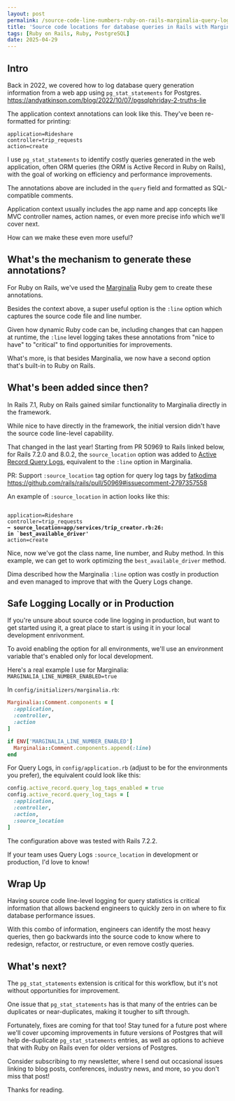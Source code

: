 ```yaml
---
layout: post
permalink: /source-code-line-numbers-ruby-on-rails-marginalia-query-logs
title: 'Source code locations for database queries in Rails with Marginalia and Query Logs'
tags: [Ruby on Rails, Ruby, PostgreSQL]
date: 2025-04-29
---
```


## Intro
Back in 2022, we covered how to log database query generation information from a web app using `pg_stat_statements` for Postgres.
<https://andyatkinson.com/blog/2022/10/07/pgsqlphriday-2-truths-lie>

The application context annotations can look like this. They've been re-formatted for printing:

```
application=Rideshare
controller=trip_requests
action=create
```

I use `pg_stat_statements` to identify costly queries generated in the web application, often ORM queries (the ORM is Active Record in Ruby on Rails), with the goal of working on efficiency and performance improvements.

The annotations above are included in the `query` field and formatted as SQL-compatible comments.

Application context usually includes the app name and app concepts like MVC controller names, action names, or even more precise info which we'll cover next.

How can we make these even more useful?

## What's the mechanism to generate these annotations?
For Ruby on Rails, we've used the [Marginalia](https://github.com/basecamp/marginalia) Ruby gem to create these annotations.

Besides the context above, a super useful option is the `:line` option which captures the source code file and line number.

Given how dynamic Ruby code can be, including changes that can happen at runtime, the `:line` level logging takes these annotations from "nice to have" to "critical" to find opportunities for improvements.

What's more, is that besides Marginalia, we now have a second option that's built-in to Ruby on Rails.

## What's been added since then?
In Rails 7.1, Ruby on Rails gained similar functionality to Marginalia directly in the framework.

While nice to have directly in the framework, the initial version didn't have the source code line-level capability.

That changed in the last year! Starting from PR 50969 to Rails linked below, for Rails 7.2.0 and 8.0.2, the `source_location` option was added to [Active Record Query Logs](https://api.rubyonrails.org/classes/ActiveRecord/QueryLogs.html), equivalent to the `:line` option in Marginalia.

PR: Support `:source_location` tag option for query log tags by [fatkodima](https://github.com/fatkodima)
<https://github.com/rails/rails/pull/50969#issuecomment-2797357558>

An example of `:source_location` in action looks like this:

<pre><code>
application=Rideshare
controller=trip_requests
➡️ <strong>source_location=app/services/trip_creator.rb:26:<br/>in `best_available_driver'</strong>
action=create
</code></pre>

Nice, now we've got the class name, line number, and Ruby method. In this example, we can get to work optimizing the `best_available_driver` method.

Dima described how the Marginalia `:line` option was costly in production and even managed to improve that with the Query Logs change.

## Safe Logging Locally or in Production
If you're unsure about source code line logging in production, but want to get started using it, a great place to start is using it in your local development enrivonment.

To avoid enabling the option for all environments, we'll use an environment variable that's enabled only for local development.

Here's a real example I use for Marginalia:
`MARGINALIA_LINE_NUMBER_ENABLED=true`

In `config/initializers/marginalia.rb`:
```rb
Marginalia::Comment.components = [
  :application,
  :controller,
  :action
]

if ENV['MARGINALIA_LINE_NUMBER_ENABLED']
  Marginalia::Comment.components.append(:line)
end
```

For Query Logs, in `config/application.rb` (adjust to be for the environments you prefer), the equivalent could look like this:
```rb
config.active_record.query_log_tags_enabled = true
config.active_record.query_log_tags = [
  :application,
  :controller,
  :action,
  :source_location
]
```

The configuration above was tested with Rails 7.2.2.

If your team uses Query Logs `:source_location` in development or production, I'd love to know!

## Wrap Up
Having source code line-level logging for query statistics is critical information that allows backend engineers to quickly zero in on where to fix database performance issues.

With this combo of information, engineers can identify the most heavy queries, then go backwards into the source code to know where to redesign, refactor, or restructure, or even remove costly queries.

## What's next?
The `pg_stat_statements` extension is critical for this workflow, but it's not without opportunities for improvement.

One issue that `pg_stat_statements` has is that many of the entries can be duplicates or near-duplicates, making it tougher to sift through.

Fortunately, fixes are coming for that too! Stay tuned for a future post where we'll cover upcoming improvements in future versions of Postgres that will help de-duplicate `pg_stat_statements` entries, as well as options to achieve that with Ruby on Rails even for older versions of Postgres.

Consider subscribing to my newsletter, where I send out occasional issues linking to blog posts, conferences, industry news, and more, so you don't miss that post!

Thanks for reading.
